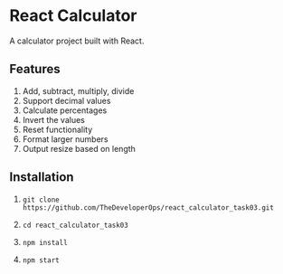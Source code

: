 # React Calculator

A calculator project built with React.

## Features

1. Add, subtract, multiply, divide
2. Support decimal values
3. Calculate percentages
4. Invert the values
5. Reset functionality
6. Format larger numbers
7. Output resize based on length

## Installation

1. `git clone https://github.com/TheDeveloperOps/react_calculator_task03.git`

2. `cd react_calculator_task03`

3. `npm install`

4. `npm start`
